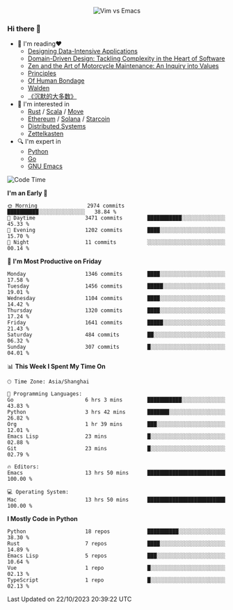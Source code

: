 <p align="center">
    <img src="https://gist.githubusercontent.com/coldnight/e696baffb094e71c96cb302118878eae/raw/40ea5053a6f66cc65f90f437e4173497da225958/banner.gif" alt="Vim vs Emacs" />
</p>

### Hi there 👋

- 📖 I'm reading❤️
    + [Designing Data-Intensive Applications](https://www.oreilly.com/library/view/designing-data-intensive-applications/9781491903063/)
    + [Domain-Driven Design: Tackling Complexity in the Heart of Software](https://www.dddcommunity.org/book/evans_2003/)
    + [Zen and the Art of Motorcycle Maintenance: An Inquiry into Values](https://en.wikipedia.org/wiki/Zen_and_the_Art_of_Motorcycle_Maintenance)
    + [Principles](https://www.principles.com/)
    + [Of Human Bondage](https://en.wikipedia.org/wiki/Of_Human_Bondage)
    + [Walden](https://en.wikipedia.org/wiki/Walden)
    + [《沉默的大多数》](https://en.wikipedia.org/wiki/Silent_majority)
- 🌱 I'm interested in
    + [Rust](https://www.rust-lang.org/) / [Scala](https://www.scala-lang.org/) / [Move](https://github.com/move-language/move/)
    + [Ethereum](https://ethereum.org/en/) / [Solana](https://solana.com/) / [Starcoin](https://github.com/starcoinorg/starcoin)
	+ [Distributed Systems](https://www.linuxzen.com/notes/topics/20200320174417_%E5%88%86%E5%B8%83%E5%BC%8F/)
	+ [Zettelkasten](https://www.linuxzen.com/notes/notes/20220120080920-slip_box/)
- 🔍 I'm expert in
    + [Python](https://www.python.org/)
    + [Go](https://go.dev/)
    + [GNU Emacs](https://www.gnu.org/software/emacs/)

<!--START_SECTION:waka-->
![Code Time](http://img.shields.io/badge/Code%20Time-2%2C436%20hrs%207%20mins-blue)

**I'm an Early 🐤** 

```text
🌞 Morning                2974 commits        ██████████░░░░░░░░░░░░░░░   38.84 % 
🌆 Daytime                3471 commits        ███████████░░░░░░░░░░░░░░   45.33 % 
🌃 Evening                1202 commits        ████░░░░░░░░░░░░░░░░░░░░░   15.70 % 
🌙 Night                  11 commits          ░░░░░░░░░░░░░░░░░░░░░░░░░   00.14 % 
```
📅 **I'm Most Productive on Friday** 

```text
Monday                   1346 commits        ████░░░░░░░░░░░░░░░░░░░░░   17.58 % 
Tuesday                  1456 commits        █████░░░░░░░░░░░░░░░░░░░░   19.01 % 
Wednesday                1104 commits        ████░░░░░░░░░░░░░░░░░░░░░   14.42 % 
Thursday                 1320 commits        ████░░░░░░░░░░░░░░░░░░░░░   17.24 % 
Friday                   1641 commits        █████░░░░░░░░░░░░░░░░░░░░   21.43 % 
Saturday                 484 commits         ██░░░░░░░░░░░░░░░░░░░░░░░   06.32 % 
Sunday                   307 commits         █░░░░░░░░░░░░░░░░░░░░░░░░   04.01 % 
```


📊 **This Week I Spent My Time On** 

```text
🕑︎ Time Zone: Asia/Shanghai

💬 Programming Languages: 
Go                       6 hrs 3 mins        ███████████░░░░░░░░░░░░░░   43.83 % 
Python                   3 hrs 42 mins       ███████░░░░░░░░░░░░░░░░░░   26.82 % 
Org                      1 hr 39 mins        ███░░░░░░░░░░░░░░░░░░░░░░   12.01 % 
Emacs Lisp               23 mins             █░░░░░░░░░░░░░░░░░░░░░░░░   02.88 % 
Git                      23 mins             █░░░░░░░░░░░░░░░░░░░░░░░░   02.79 % 

🔥 Editors: 
Emacs                    13 hrs 50 mins      █████████████████████████   100.00 % 

💻 Operating System: 
Mac                      13 hrs 50 mins      █████████████████████████   100.00 % 
```

**I Mostly Code in Python** 

```text
Python                   18 repos            ██████████░░░░░░░░░░░░░░░   38.30 % 
Rust                     7 repos             ████░░░░░░░░░░░░░░░░░░░░░   14.89 % 
Emacs Lisp               5 repos             ███░░░░░░░░░░░░░░░░░░░░░░   10.64 % 
Vue                      1 repo              █░░░░░░░░░░░░░░░░░░░░░░░░   02.13 % 
TypeScript               1 repo              █░░░░░░░░░░░░░░░░░░░░░░░░   02.13 % 
```




 Last Updated on 22/10/2023 20:39:22 UTC
<!--END_SECTION:waka-->
